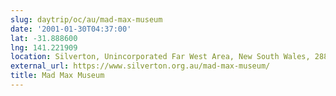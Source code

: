 ```yaml
---
slug: daytrip/oc/au/mad-max-museum
date: '2001-01-30T04:37:00'
lat: -31.888600
lng: 141.221909
location: Silverton, Unincorporated Far West Area, New South Wales, 2880, Australia
external_url: https://www.silverton.org.au/mad-max-museum/
title: Mad Max Museum
---
```



